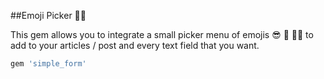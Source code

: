 ##Emoji Picker ✌🏻

This gem allows you to integrate a small picker menu of emojis 😎 🙊 👏🏻 to add to your articles / post  and every text field that you want. 

```ruby
gem 'simple_form'
```





